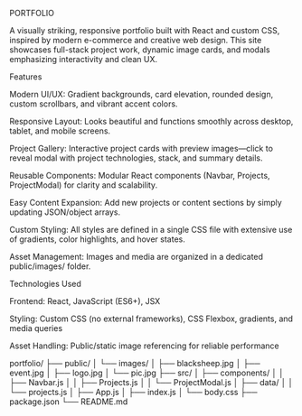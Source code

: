 PORTFOLIO

A visually striking, responsive portfolio built with React and custom CSS, inspired by modern e-commerce and creative web design. This site showcases full-stack project work, dynamic image cards, and modals emphasizing interactivity and clean UX.

Features

Modern UI/UX: Gradient backgrounds, card elevation, rounded design, custom scrollbars, and vibrant accent colors.

Responsive Layout: Looks beautiful and functions smoothly across desktop, tablet, and mobile screens.

Project Gallery: Interactive project cards with preview images—click to reveal modal with project technologies, stack, and summary details.

Reusable Components: Modular React components (Navbar, Projects, ProjectModal) for clarity and scalability.

Easy Content Expansion: Add new projects or content sections by simply updating JSON/object arrays.

Custom Styling: All styles are defined in a single CSS file with extensive use of gradients, color highlights, and hover states.

Asset Management: Images and media are organized in a dedicated public/images/ folder.

Technologies Used

Frontend: React, JavaScript (ES6+), JSX

Styling: Custom CSS (no external frameworks), CSS Flexbox, gradients, and media queries

Asset Handling: Public/static image referencing for reliable performance

portfolio/
├── public/
│   └── images/
│       ├── blacksheep.jpg
│       ├── event.jpg
│       ├── logo.jpg
│       └── pic.jpg
├── src/
│   ├── components/
│   │   ├── Navbar.js
│   │   ├── Projects.js
│   │   └── ProjectModal.js
│   ├── data/
│   │   └── projects.js
│   ├── App.js
│   ├── index.js
│   └── body.css
├── package.json
└── README.md



